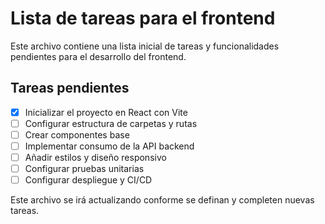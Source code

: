 # Lista de tareas para el frontend

Este archivo contiene una lista inicial de tareas y funcionalidades pendientes para el desarrollo del frontend.

## Tareas pendientes

- [x] Inicializar el proyecto en React con Vite
- [ ] Configurar estructura de carpetas y rutas
- [ ] Crear componentes base
- [ ] Implementar consumo de la API backend
- [ ] Añadir estilos y diseño responsivo
- [ ] Configurar pruebas unitarias
- [ ] Configurar despliegue y CI/CD

Este archivo se irá actualizando conforme se definan y completen nuevas tareas.
